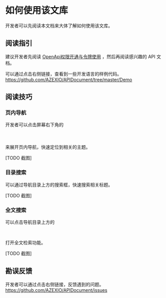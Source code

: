 # 如何使用该文库

开发者可以先阅读本文档来大体了解如何使用该文库。

## 阅读指引

建议开发者先阅读 [OpenApi权限开通与令牌使用](?file=001-简体中文/001-OpenApi权限开通与使用 "OpenApi权限开通与使用") ，然后再阅读感兴趣的 API 文档。

可以通过点击右侧链接，查看到一些开发语言的样例代码。<https://github.com/AZEXIO/APIDocument/tree/master/Demo>

## 阅读技巧

### 页内导航

开发者可以点击屏幕右下角的

<svg style="width:22px;height:22px;color:#aaa;">
  <use xmlns:xlink="http://www.w3.org/1999/xlink" xlink:href="#icon:contents">
</use>
</svg>

来展开页内导航，快速定位到相关的主题。

[TODO 截图]

### 目录搜索

可以通过导航目录上方的搜索框，快速搜索相关标题。

[TODO 截图]

### 全文搜索

可以点击导航目录上方的

<svg style="width:16px;height:16px;color:#4296eb;">
  <use xmlns:xlink="http://www.w3.org/1999/xlink" xlink:href="#icon:search">
</use>
</svg>

打开全文检索功能。

[TODO 截图]

## 勘误反馈

开发者可以通过点击右侧链接，反馈遇到的问题。<https://github.com/AZEXIO/APIDocument/issues>
